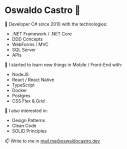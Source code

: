 # Oswaldo Castro 👋

🔭 Developer C# since 2010 with the technologies:

- .NET Framework / .NET Core
- DDD Concepts
- WebForms / MVC
- SQL Server
- APIs

🌱 I started to learn new things in Mobile / Front-End with:

- NodeJS
- React / React Native
- TypeScript
- Docker
- Postgres
- CSS Flex & Grid

🤔 I also interested in:

- Design Patterns
- Clean Code
- SOLID Principles

📫 Write to me in mail.me@oswaldocastro.dev

<!--
**tuf-code/tuf-code** is a ✨ _special_ ✨ repository because its `README.md` (this file) appears on your GitHub profile.

Here are some ideas to get you started:

- 🔭 I’m currently working on ...
- 🌱 I’m currently learning ...
- 👯 I’m looking to collaborate on ...
- 🤔 I’m looking for help with ...
- 💬 Ask me about ...
- 📫 How to reach me: ...
- 😄 Pronouns: ...
- ⚡ Fun fact: ...
-->
